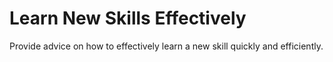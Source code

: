 # Learn New Skills Effectively

Provide advice on how to effectively learn a new skill quickly and efficiently.